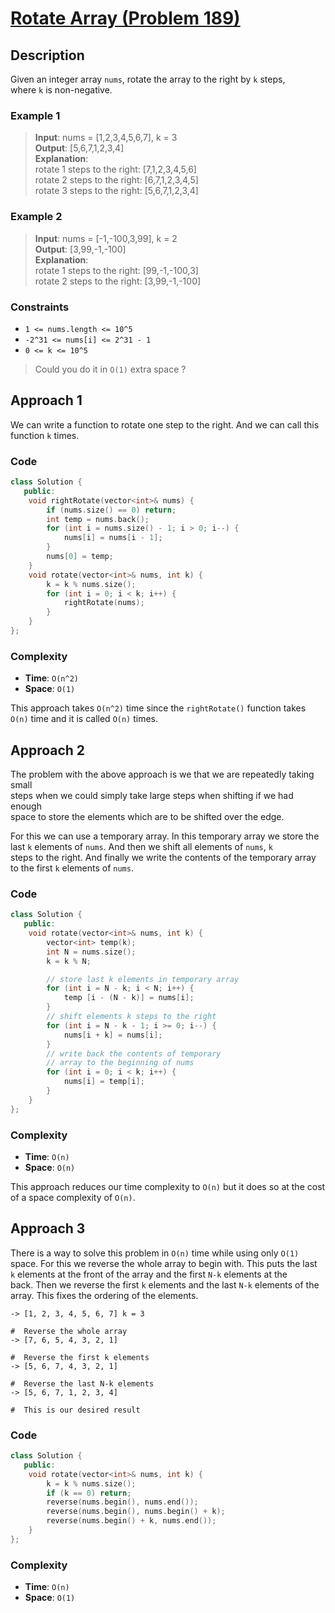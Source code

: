 # [Rotate Array (Problem 189)](https://leetcode.com/problems/rotate-array/)

## Description

Given an integer array `nums`, rotate the array to the right by `k` steps,  
where `k` is non-negative.

### Example 1

> **Input**: nums = [1,2,3,4,5,6,7], k = 3  
> **Output**: [5,6,7,1,2,3,4]  
> **Explanation**:  
> rotate 1 steps to the right: [7,1,2,3,4,5,6]  
> rotate 2 steps to the right: [6,7,1,2,3,4,5]  
> rotate 3 steps to the right: [5,6,7,1,2,3,4]

### Example 2

> **Input**: nums = [-1,-100,3,99], k = 2  
> **Output**: [3,99,-1,-100]  
> **Explanation**:  
> rotate 1 steps to the right: [99,-1,-100,3]  
> rotate 2 steps to the right: [3,99,-1,-100]

### Constraints

- `1 <= nums.length <= 10^5`
- `-2^31 <= nums[i] <= 2^31 - 1`
- `0 <= k <= 10^5`

> Could you do it in `O(1)` extra space ?

## Approach 1

We can write a function to rotate one step to the right. And we can call this  
function `k` times.

### Code

```cpp
class Solution {
   public:
    void rightRotate(vector<int>& nums) {
        if (nums.size() == 0) return;
        int temp = nums.back();
        for (int i = nums.size() - 1; i > 0; i--) {
            nums[i] = nums[i - 1];
        }
        nums[0] = temp;
    }
    void rotate(vector<int>& nums, int k) {
        k = k % nums.size();
        for (int i = 0; i < k; i++) {
            rightRotate(nums);
        }
    }
};
```

### Complexity

- **Time**: `O(n^2)`
- **Space**: `O(1)`

This approach takes `O(n^2)` time since the `rightRotate()` function takes  
`O(n)` time and it is called `O(n)` times.

## Approach 2

The problem with the above approach is we that we are repeatedly taking small  
steps when we could simply take large steps when shifting if we had enough  
space to store the elements which are to be shifted over the edge.

For this we can use a temporary array. In this temporary array we store the  
last `k` elements of `nums`. And then we shift all elements of `nums`, `k`  
steps to the right. And finally we write the contents of the temporary array  
to the first `k` elements of `nums`.

### Code

```cpp
class Solution {
   public:
    void rotate(vector<int>& nums, int k) {
        vector<int> temp(k);
        int N = nums.size();
        k = k % N;

        // store last k elements in temporary array
        for (int i = N - k; i < N; i++) {
            temp [i - (N - k)] = nums[i];
        }
        // shift elements k steps to the right
        for (int i = N - k - 1; i >= 0; i--) {
            nums[i + k] = nums[i];
        }
        // write back the contents of temporary
        // array to the beginning of nums
        for (int i = 0; i < k; i++) {
            nums[i] = temp[i];
        }
    }
};
```

### Complexity

- **Time**: `O(n)`
- **Space**: `O(n)`

This approach reduces our time complexity to `O(n)` but it does so at the cost  
of a space complexity of `O(n)`.

## Approach 3

There is a way to solve this problem in `O(n)` time while using only `O(1)`  
space. For this we reverse the whole array to begin with. This puts the last  
`k` elements at the front of the array and the first `N-k` elements at the  
back. Then we reverse the first `k` elements and the last `N-k` elements of the  
array. This fixes the ordering of the elements.

```text
-> [1, 2, 3, 4, 5, 6, 7] k = 3

#  Reverse the whole array
-> [7, 6, 5, 4, 3, 2, 1]

#  Reverse the first k elements
-> [5, 6, 7, 4, 3, 2, 1]

#  Reverse the last N-k elements
-> [5, 6, 7, 1, 2, 3, 4]

#  This is our desired result
```

### Code

```cpp
class Solution {
   public:
    void rotate(vector<int>& nums, int k) {
        k = k % nums.size();
        if (k == 0) return;
        reverse(nums.begin(), nums.end());
        reverse(nums.begin(), nums.begin() + k);
        reverse(nums.begin() + k, nums.end());
    }
};
```

### Complexity

- **Time**: `O(n)`
- **Space**: `O(1)`
